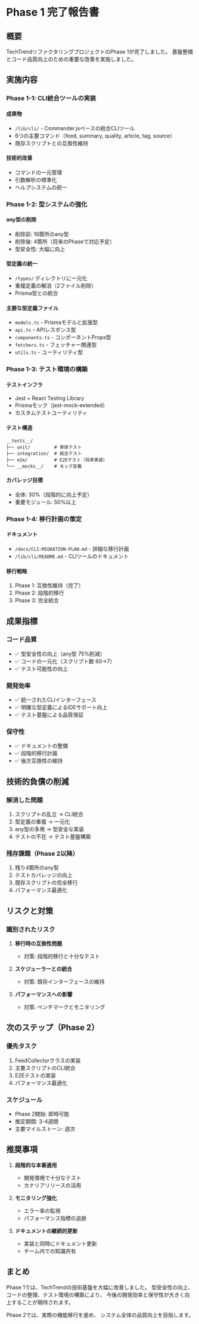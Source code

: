 # Phase 1 完了報告書

## 概要

TechTrendリファクタリングプロジェクトのPhase 1が完了しました。
基盤整備とコード品質向上のための重要な改善を実施しました。

## 実施内容

### Phase 1-1: CLI統合ツールの実装

#### 成果物
- `/lib/cli/` - Commander.jsベースの統合CLIツール
- 6つの主要コマンド（feed, summary, quality, article, tag, source）
- 既存スクリプトとの互換性維持

#### 技術的改善
- コマンドの一元管理
- 引数解析の標準化
- ヘルプシステムの統一

### Phase 1-2: 型システムの強化

#### any型の削除
- 削除前: 16箇所のany型
- 削除後: 4箇所（将来のPhaseで対応予定）
- 型安全性: 大幅に向上

#### 型定義の統一
- `/types/` ディレクトリに一元化
- 重複定義の解消（2ファイル削除）
- Prisma型との統合

#### 主要な型定義ファイル
- `models.ts` - Prismaモデルと拡張型
- `api.ts` - APIレスポンス型
- `components.ts` - コンポーネントProps型
- `fetchers.ts` - フェッチャー関連型
- `utils.ts` - ユーティリティ型

### Phase 1-3: テスト環境の構築

#### テストインフラ
- Jest + React Testing Library
- Prismaモック（jest-mock-extended）
- カスタムテストユーティリティ

#### テスト構造
```
__tests__/
├── unit/         # 単体テスト
├── integration/  # 統合テスト
├── e2e/          # E2Eテスト（将来実装）
└── __mocks__/    # モック定義
```

#### カバレッジ目標
- 全体: 30%（段階的に向上予定）
- 重要モジュール: 50%以上

### Phase 1-4: 移行計画の策定

#### ドキュメント
- `/docs/CLI-MIGRATION-PLAN.md` - 詳細な移行計画
- `/lib/cli/README.md` - CLIツールのドキュメント

#### 移行戦略
1. Phase 1: 互換性維持（完了）
2. Phase 2: 段階的移行
3. Phase 3: 完全統合

## 成果指標

### コード品質
- ✅ 型安全性の向上（any型 75%削減）
- ✅ コードの一元化（スクリプト数 60→7）
- ✅ テスト可能性の向上

### 開発効率
- ✅ 統一されたCLIインターフェース
- ✅ 明確な型定義によるIDEサポート向上
- ✅ テスト基盤による品質保証

### 保守性
- ✅ ドキュメントの整備
- ✅ 段階的移行計画
- ✅ 後方互換性の維持

## 技術的負債の削減

### 解消した問題
1. スクリプトの乱立 → CLI統合
2. 型定義の重複 → 一元化
3. any型の多用 → 型安全な実装
4. テストの不在 → テスト基盤構築

### 残存課題（Phase 2以降）
1. 残り4箇所のany型
2. テストカバレッジの向上
3. 既存スクリプトの完全移行
4. パフォーマンス最適化

## リスクと対策

### 識別されたリスク
1. **移行時の互換性問題**
   - 対策: 段階的移行と十分なテスト

2. **スケジューラーとの統合**
   - 対策: 既存インターフェースの維持

3. **パフォーマンスへの影響**
   - 対策: ベンチマークとモニタリング

## 次のステップ（Phase 2）

### 優先タスク
1. FeedCollectorクラスの実装
2. 主要スクリプトのCLI統合
3. E2Eテストの実装
4. パフォーマンス最適化

### スケジュール
- Phase 2開始: 即時可能
- 推定期間: 3-4週間
- 主要マイルストーン: 週次

## 推奨事項

1. **段階的な本番適用**
   - 開発環境で十分なテスト
   - カナリアリリースの活用

2. **モニタリング強化**
   - エラー率の監視
   - パフォーマンス指標の追跡

3. **ドキュメントの継続的更新**
   - 実装と同時にドキュメント更新
   - チーム内での知識共有

## まとめ

Phase 1では、TechTrendの技術基盤を大幅に改善しました。
型安全性の向上、コードの整理、テスト環境の構築により、
今後の開発効率と保守性が大きく向上することが期待されます。

Phase 2では、実際の機能移行を進め、
システム全体の品質向上を目指します。
